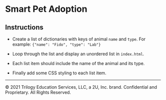 # Smart Pet Adoption

## Instructions

* Create a list of dictionaries with keys of animal `name` and `type`. For example: `{"name": "Fido", "type": "Lab"}`

* Loop through the list and display an unordered list in `index.html`.

* Each list item should include the name of the animal and its type.

* Finally add some CSS styling to each list item.

---

© 2021 Trilogy Education Services, LLC, a 2U, Inc. brand.  Confidential and Proprietary.  All Rights Reserved.